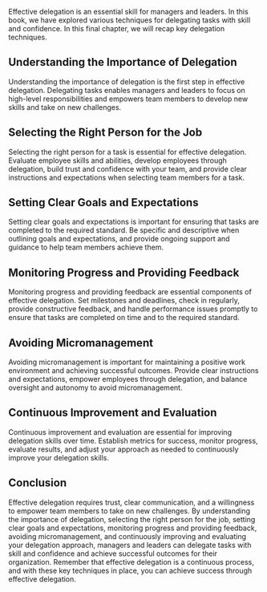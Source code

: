 
Effective delegation is an essential skill for managers and leaders. In this book, we have explored various techniques for delegating tasks with skill and confidence. In this final chapter, we will recap key delegation techniques.

Understanding the Importance of Delegation
------------------------------------------

Understanding the importance of delegation is the first step in effective delegation. Delegating tasks enables managers and leaders to focus on high-level responsibilities and empowers team members to develop new skills and take on new challenges.

Selecting the Right Person for the Job
--------------------------------------

Selecting the right person for a task is essential for effective delegation. Evaluate employee skills and abilities, develop employees through delegation, build trust and confidence with your team, and provide clear instructions and expectations when selecting team members for a task.

Setting Clear Goals and Expectations
------------------------------------

Setting clear goals and expectations is important for ensuring that tasks are completed to the required standard. Be specific and descriptive when outlining goals and expectations, and provide ongoing support and guidance to help team members achieve them.

Monitoring Progress and Providing Feedback
------------------------------------------

Monitoring progress and providing feedback are essential components of effective delegation. Set milestones and deadlines, check in regularly, provide constructive feedback, and handle performance issues promptly to ensure that tasks are completed on time and to the required standard.

Avoiding Micromanagement
------------------------

Avoiding micromanagement is important for maintaining a positive work environment and achieving successful outcomes. Provide clear instructions and expectations, empower employees through delegation, and balance oversight and autonomy to avoid micromanagement.

Continuous Improvement and Evaluation
-------------------------------------

Continuous improvement and evaluation are essential for improving delegation skills over time. Establish metrics for success, monitor progress, evaluate results, and adjust your approach as needed to continuously improve your delegation skills.

Conclusion
----------

Effective delegation requires trust, clear communication, and a willingness to empower team members to take on new challenges. By understanding the importance of delegation, selecting the right person for the job, setting clear goals and expectations, monitoring progress and providing feedback, avoiding micromanagement, and continuously improving and evaluating your delegation approach, managers and leaders can delegate tasks with skill and confidence and achieve successful outcomes for their organization. Remember that effective delegation is a continuous process, and with these key techniques in place, you can achieve success through effective delegation.
